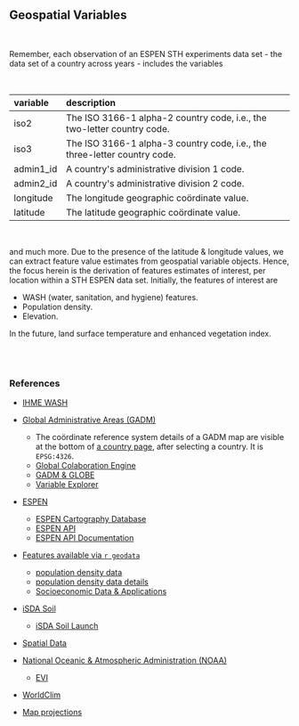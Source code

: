 <br>

## Geospatial Variables

<br>

Remember, each observation of an ESPEN STH experiments data set - the data set of a country across years - includes the variables

<br>

variable | description
:--- | :---
iso2 | The ISO 3166-1 alpha-2 country code, i.e., the two-letter country code.
iso3 | The ISO 3166-1 alpha-3 country code, i.e., the three-letter country code.
admin1_id | A country's administrative division 1 code.
admin2_id | A country's administrative division 2 code.
longitude | The longitude geographic co&ouml;rdinate value.
latitude | The latitude geographic co&ouml;rdinate value.

<br>

and much more.  Due to the presence of the latitude & longitude values, we can extract feature value estimates from 
geospatial variable objects.  Hence, the focus herein is the derivation of features estimates of interest, per location 
within a STH ESPEN data set.  Initially, the features of interest are 

* WASH (water, sanitation, and hygiene) features.
* Population density.
* Elevation.

In the future, land surface temperature and enhanced vegetation index.

<br>
<br>

### References

* [IHME WASH](https://www.healthdata.org/research-article/mapping-geographic-inequalities-access-drinking-water-and-sanitation-facilities-low)

* [Global Administrative Areas (GADM)](https://gadm.org)
  * The co&ouml;rdinate reference system details of a GADM map are visible at the bottom 
    of [a country page](https://gadm.org/download_country.html), after selecting a country.  It is ``EPSG:4326``.
  * [Global Colaboration Engine](http://globe.umbc.edu)
  * [GADM & GLOBE](http://globe.umbc.edu/documentation-overview/global-administrative-areas-gadm/)
  * [Variable Explorer](http://globe.umbc.edu/app/#/analysis/global-variables)  
    
* [ESPEN](https://espen.afro.who.int/)
  * [ESPEN Cartography Database](https://espen.afro.who.int/tools-resources/cartography-database)
  * [ESPEN API](https://admin.espen.afro.who.int/docs/api)
  * [ESPEN API Documentation](https://espen.stoplight.io)

* [Features available via ``r geodata``](https://github.com/rspatial/geodata#data)
  * [population density data](https://geodata.ucdavis.edu/geodata/pop/)
  * [population density data details](https://sedac.ciesin.columbia.edu/data/collection/gpw-v4/whatsnew)
  * [Socioeconomic Data & Applications](https://sedac.ciesin.columbia.edu/data/collection/gpw-v4/documentation)

* [iSDA Soil](https://www.isda-africa.com/isdasoil/)
  * [iSDA Soil Launch](https://envirometrix.nl/isdasoil-open-soil-data-for-africa/)
  
* [Spatial Data](https://www.diva-gis.org)
  
* [National Oceanic & Atmospheric Administration (NOAA)](https://www.ncdc.noaa.gov/cdo-web/datasets)
  * [EVI](https://data.nasa.gov/browse?q=enhanced%20vegetation%20index&sortBy=relevance)

* [WorldClim](https://www.worldclim.org/data/index.html)
  
* [Map projections](https://www.usgs.gov/publications/map-projections)

<br>
<br>

<br>
<br>

<br>
<br>

<br>
<br>